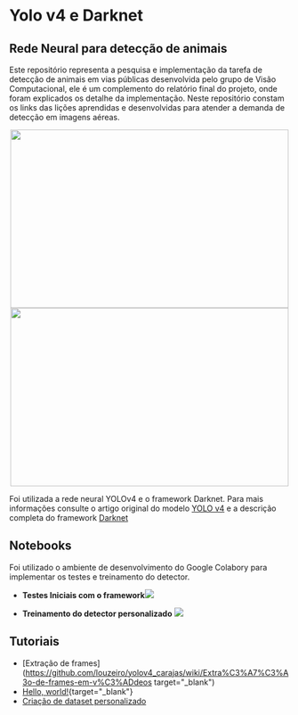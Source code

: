 # Yolo v4 e Darknet

## Rede Neural para detecção de animais 

Este repositório representa a pesquisa e implementação da tarefa de detecção de animais em vias públicas desenvolvida pelo grupo de Visão Computacional, ele é um complemento do relatório final do projeto, onde foram explicados os detalhe da implementação. Neste repositório constam os links das lições aprendidas e desenvolvidas para atender a demanda de detecção em imagens aéreas.
<p align="center">
  <img src="midias/output_03.gif" width="500" height="320" /> <img src="midias/output_009.gif" width="500" height="320" />
</p>


Foi utilizada a rede neural YOLOv4 e o framework Darknet. Para mais informações consulte o artigo original do modelo <a href="https://arxiv.org/abs/2004.10934">YOLO v4</a> e a descrição completa do framework <a href="http://pjreddie.com/darknet/">Darknet</a>

## Notebooks

Foi utilizado o ambiente de desenvolvimento do Google Colabory para implementar os testes e treinamento do detector. 

- **Testes Iniciais com o framework**<a href="https://colab.research.google.com/drive/12jDRbUtU_IDoA6lfdxlCMTVej_G_-LGJ?usp=sharing"><img src="https://colab.research.google.com/assets/colab-badge.svg"></a>

- **Treinamento do detector personalizado** <a href="https://colab.research.google.com/drive/1Enpb4hpKqELvWjcft755N7cHXLFyjOCK?usp=sharing"><img src="https://colab.research.google.com/assets/colab-badge.svg"></a>

## Tutoriais

* [Extração de frames](https://github.com/louzeiro/yolov4_carajas/wiki/Extra%C3%A7%C3%A3o-de-frames-em-v%C3%ADdeos target="_blank")
* [Hello, world!](http://example.com/){target="_blank"}
* [Criação de dataset personalizado](https://github.com/louzeiro/yolov4_carajas/wiki/Dataset-personalizado)&nbsp;
